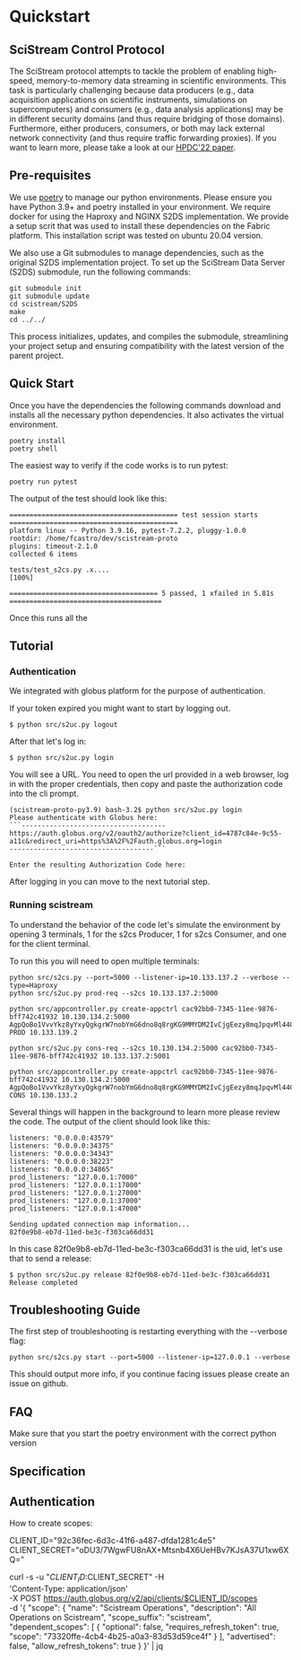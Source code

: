 # Quickstart
## SciStream Control Protocol
The SciStream protocol attempts to tackle the problem of enabling high-speed,
memory-to-memory data streaming in scientific environments.
This task is particularly challenging because data producers
(e.g., data acquisition applications on scientific instruments, simulations on supercomputers)
and consumers (e.g., data analysis applications) may be in different security domains
(and thus require bridging of those domains).
Furthermore, either producers, consumers, or both may lack external network connectivity (and thus require traffic forwarding proxies).
If you want to learn more, please take a look at our [HPDC'22 paper](https://dl.acm.org/doi/abs/10.1145/3502181.3531475).

## Pre-requisites
We use [poetry](https://python-poetry.org/docs/) to manage our python environments. Please ensure you have Python 3.9+ and poetry installed in your environment. We require docker for using the Haproxy and NGINX S2DS implementation. We provide a setup scrit that was used to install these dependencies on the Fabric platform. This installation script was tested on ubuntu 20.04 version.

We also use a Git submodules to manage dependencies, such as the original S2DS implementation project. To set up the SciStream Data Server (S2DS) submodule, run the following commands:

~~~
git submodule init
git submodule update
cd scistream/S2DS
make
cd ../../
~~~

This process initializes, updates, and compiles the submodule, streamlining your project setup and ensuring compatibility with the latest version of the parent project.


## Quick Start

Once you have the dependencies the following commands download and installs all the necessary python dependencies. It also activates the virtual environment.

~~~
poetry install
poetry shell
~~~~

The easiest way to verify if the code works is to run pytest:

~~~
poetry run pytest
~~~

The output of the test should look like this:

~~~
========================================== test session starts ==========================================
platform linux -- Python 3.9.16, pytest-7.2.2, pluggy-1.0.0
rootdir: /home/fcastro/dev/scistream-proto
plugins: timeout-2.1.0
collected 6 items                                                                                       

tests/test_s2cs.py .x....                                                                         [100%]

===================================== 5 passed, 1 xfailed in 5.81s ======================================
~~~

Once this runs all the
## Tutorial

### Authentication

We integrated with globus platform for the purpose of authentication.

If your token expired you might want to start by logging out.
~~~
$ python src/s2uc.py logout
~~~

After that let's log in:

~~~
$ python src/s2uc.py login
~~~

You will see a URL. You need to open the url provided in a web browser, log in with the proper credentials, then copy and paste the authorization code into the cli prompt.

~~~
(scistream-proto-py3.9) bash-3.2$ python src/s2uc.py login
Please authenticate with Globus here:
```------------------------------------
https://auth.globus.org/v2/oauth2/authorize?client_id=4787c84e-9c55-a11c&redirect_uri=https%3A%2F%2Fauth.globus.org=login
------------------------------------```

Enter the resulting Authorization Code here:
~~~

After logging in you can move to the next tutorial step.

### Running scistream

To understand the behavior of the code let's simulate the environment by opening 3 terminals, 1 for the s2cs Producer, 1 for s2cs Consumer, and one for the client terminal.

To run this you will need to open multiple terminals:

~~~
python src/s2cs.py --port=5000 --listener-ip=10.133.137.2 --verbose --type=Haproxy
python src/s2uc.py prod-req --s2cs 10.133.137.2:5000

python src/appcontroller.py create-appctrl cac92bb0-7345-11ee-9876-bff742c41932 10.130.134.2:5000 AgpQoBo1VvvYkz8yYxyQgkgrW7nobYmG6dno8q8rgKG9MMYDM2IvCjgEezy8mqJpqvMl44GDq5GKayTyvkXn4fdmoB2 PROD 10.133.139.2

python src/s2uc.py cons-req --s2cs 10.130.134.2:5000 cac92bb0-7345-11ee-9876-bff742c41932 10.133.137.2:5001

python src/appcontroller.py create-appctrl cac92bb0-7345-11ee-9876-bff742c41932 10.130.134.2:5000 AgpQoBo1VvvYkz8yYxyQgkgrW7nobYmG6dno8q8rgKG9MMYDM2IvCjgEezy8mqJpqvMl44GDq5GKayTyvkXn4fdmoB2 CONS 10.130.133.2
~~~

Several things will happen in the background to learn more please review the code. The output of the client should look like this:

~~~
listeners: "0.0.0.0:43579"
listeners: "0.0.0.0:34375"
listeners: "0.0.0.0:34343"
listeners: "0.0.0.0:38223"
listeners: "0.0.0.0:34865"
prod_listeners: "127.0.0.1:7000"
prod_listeners: "127.0.0.1:17000"
prod_listeners: "127.0.0.1:27000"
prod_listeners: "127.0.0.1:37000"
prod_listeners: "127.0.0.1:47000"

Sending updated connection map information...
82f0e9b8-eb7d-11ed-be3c-f303ca66dd31
~~~
In this case 82f0e9b8-eb7d-11ed-be3c-f303ca66dd31 is the uid, let's use that to send a release:
~~~
$ python src/s2uc.py release 82f0e9b8-eb7d-11ed-be3c-f303ca66dd31
Release completed
~~~
## Troubleshooting Guide

The first step of troubleshooting is restarting everything with the --verbose flag:
~~~
python src/s2cs.py start --port=5000 --listener-ip=127.0.0.1 --verbose
~~~

This should output more info, if you continue facing issues please create an issue on github.

## FAQ

Make sure that you start the poetry environment with the correct python version

## Specification

## Authentication

How to create scopes:

CLIENT_ID="92c36fec-6d3c-41f6-a487-dfda1281c4e5"
CLIENT_SECRET="oDU3/7WgwFU8nAX+Mtsnb4X6UeHBv7KJsA37U1xw6XQ="

curl -s -u "$CLIENT_ID:$CLIENT_SECRET" -H \
    'Content-Type: application/json' \
    -X POST https://auth.globus.org/v2/api/clients/$CLIENT_ID/scopes \
    -d '{
        "scope": {
            "name": "Scistream Operations",
            "description": "All Operations on Scistream",
            "scope_suffix": "scistream",
            "dependent_scopes": [
                    {
                        "optional": false,
                        "requires_refresh_token": true,
                        "scope": "73320ffe-4cb4-4b25-a0a3-83d53d59ce4f"
                    }
                ],
            "advertised": false,
            "allow_refresh_tokens": true
        }
    }' | jq
